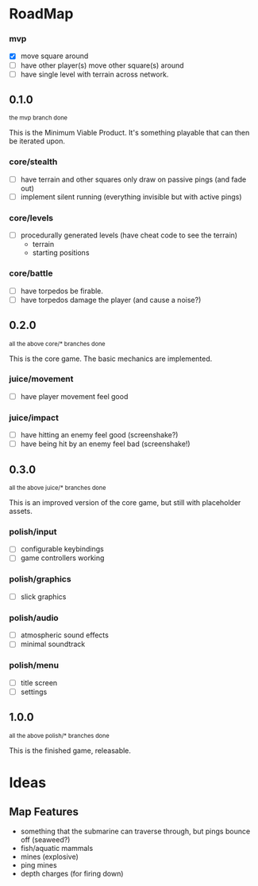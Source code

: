# RoadMap

### mvp
  - [X] move square around
  - [ ] have other player(s) move other square(s) around
  - [ ] have single level with terrain across network.

## 0.1.0
<sup>the mvp branch done</sup>

This is the Minimum Viable Product. It's something playable that can then be iterated upon.

### core/stealth
  - [ ] have terrain and other squares only draw on passive pings (and fade out)
  - [ ] implement silent running (everything invisible but with active pings)

### core/levels
  - [ ] procedurally generated levels (have cheat code to see the terrain)
      * terrain
      * starting positions

### core/battle
  - [ ] have torpedos be firable.
  - [ ] have torpedos damage the player (and cause a noise?)

## 0.2.0
<sup>all the above core/* branches done</sup>

This is the core game. The basic mechanics are implemented.

### juice/movement
  - [ ] have player movement feel good

### juice/impact
  - [ ] have hitting an enemy feel good (screenshake?)
  - [ ] have being hit by an enemy feel bad (screenshake!)

## 0.3.0
<sup>all the above juice/* branches done</sup>

This is an improved version of the core game, but still with placeholder assets.

### polish/input
  - [ ] configurable keybindings
  - [ ] game controllers working

### polish/graphics
  - [ ] slick graphics

### polish/audio
  - [ ] atmospheric sound effects
  - [ ] minimal soundtrack

### polish/menu
  - [ ] title screen
  - [ ] settings

## 1.0.0
<sup>all the above polish/* branches done</sup>

This is the finished game, releasable.

# Ideas

## Map Features
  * something that the submarine can traverse through, but pings bounce off (seaweed?)
  * fish/aquatic mammals
  * mines (explosive)
  * ping mines
  * depth charges (for firing down)